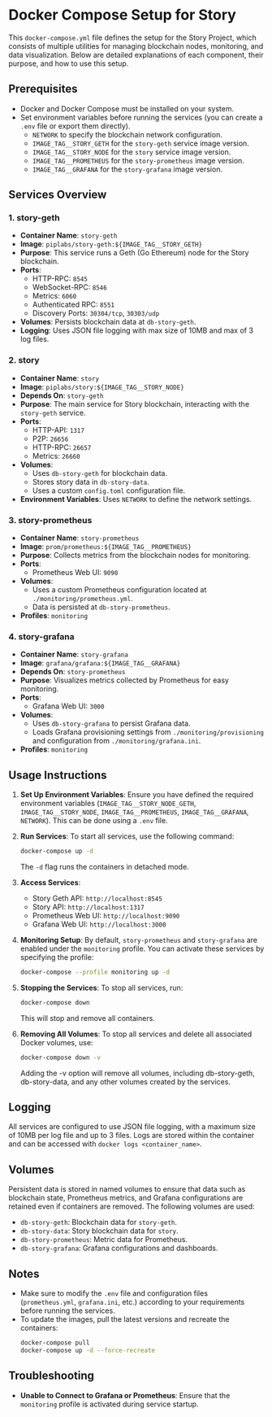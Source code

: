 # Docker Compose Setup for Story

This `docker-compose.yml` file defines the setup for the Story Project, which
consists of multiple utilities for managing blockchain nodes, monitoring, and
data visualization. Below are detailed explanations of each component, their
purpose, and how to use this setup.

## Prerequisites

- Docker and Docker Compose must be installed on your system.
- Set environment variables before running the services (you can create a `.env`
  file or export them directly).
  - `NETWORK` to specify the blockchain network configuration.
  - `IMAGE_TAG__STORY_GETH` for the `story-geth` service image version.
  - `IMAGE_TAG__STORY_NODE` for the `story` service image version.
  - `IMAGE_TAG__PROMETHEUS` for the `story-prometheus` image version.
  - `IMAGE_TAG__GRAFANA` for the `story-grafana` image version.

## Services Overview

### 1. story-geth

- **Container Name**: `story-geth`
- **Image**: `piplabs/story-geth:${IMAGE_TAG__STORY_GETH}`
- **Purpose**: This service runs a Geth (Go Ethereum) node for the Story
  blockchain.
- **Ports**:
  - HTTP-RPC: `8545`
  - WebSocket-RPC: `8546`
  - Metrics: `6060`
  - Authenticated RPC: `8551`
  - Discovery Ports: `30304/tcp`, `30303/udp`
- **Volumes**: Persists blockchain data at `db-story-geth`.
- **Logging**: Uses JSON file logging with max size of 10MB and max of 3 log
  files.

### 2. story

- **Container Name**: `story`
- **Image**: `piplabs/story:${IMAGE_TAG__STORY_NODE}`
- **Depends On**: `story-geth`
- **Purpose**: The main service for Story blockchain, interacting with the
  `story-geth` service.
- **Ports**:
  - HTTP-API: `1317`
  - P2P: `26656`
  - HTTP-RPC: `26657`
  - Metrics: `26660`
- **Volumes**:
  - Uses `db-story-geth` for blockchain data.
  - Stores story data in `db-story-data`.
  - Uses a custom `config.toml` configuration file.
- **Environment Variables**: Uses `NETWORK` to define the network settings.

### 3. story-prometheus

- **Container Name**: `story-prometheus`
- **Image**: `prom/prometheus:${IMAGE_TAG__PROMETHEUS}`
- **Purpose**: Collects metrics from the blockchain nodes for monitoring.
- **Ports**:
  - Prometheus Web UI: `9090`
- **Volumes**:
  - Uses a custom Prometheus configuration located at
    `./monitoring/prometheus.yml`.
  - Data is persisted at `db-story-prometheus`.
- **Profiles**: `monitoring`

### 4. story-grafana

- **Container Name**: `story-grafana`
- **Image**: `grafana/grafana:${IMAGE_TAG__GRAFANA}`
- **Depends On**: `story-prometheus`
- **Purpose**: Visualizes metrics collected by Prometheus for easy monitoring.
- **Ports**:
  - Grafana Web UI: `3000`
- **Volumes**:
  - Uses `db-story-grafana` to persist Grafana data.
  - Loads Grafana provisioning settings from `./monitoring/provisioning` and
    configuration from `./monitoring/grafana.ini`.
- **Profiles**: `monitoring`

## Usage Instructions

1. **Set Up Environment Variables**: Ensure you have defined the required
   environment variables (`IMAGE_TAG__STORY_NODE_GETH`, `IMAGE_TAG__STORY_NODE`,
   `IMAGE_TAG__PROMETHEUS`, `IMAGE_TAG__GRAFANA`, `NETWORK`). This can be done
   using a `.env` file.

2. **Run Services**: To start all services, use the following command:

   ```bash
   docker-compose up -d
   ```

   The `-d` flag runs the containers in detached mode.

3. **Access Services**:

   - Story Geth API: `http://localhost:8545`
   - Story API: `http://localhost:1317`
   - Prometheus Web UI: `http://localhost:9090`
   - Grafana Web UI: `http://localhost:3000`

4. **Monitoring Setup**: By default, `story-prometheus` and `story-grafana` are
   enabled under the `monitoring` profile. You can activate these services by
   specifying the profile:

   ```bash
   docker-compose --profile monitoring up -d
   ```

5. **Stopping the Services**: To stop all services, run:

   ```bash
   docker-compose down
   ```

   This will stop and remove all containers.

6. **Removing All Volumes**: To stop all services and delete all associated
   Docker volumes, use:
   ```bash
   docker-compose down -v
   ```
   Adding the -v option will remove all volumes, including db-story-geth,
   db-story-data, and any other volumes created by the services.

## Logging

All services are configured to use JSON file logging, with a maximum size of
10MB per log file and up to 3 files. Logs are stored within the container and
can be accessed with `docker logs <container_name>`.

## Volumes

Persistent data is stored in named volumes to ensure that data such as
blockchain state, Prometheus metrics, and Grafana configurations are retained
even if containers are removed. The following volumes are used:

- `db-story-geth`: Blockchain data for `story-geth`.
- `db-story-data`: Story blockchain data for `story`.
- `db-story-prometheus`: Metric data for Prometheus.
- `db-story-grafana`: Grafana configurations and dashboards.

## Notes

- Make sure to modify the `.env` file and configuration files (`prometheus.yml`,
  `grafana.ini`, etc.) according to your requirements before running the
  services.
- To update the images, pull the latest versions and recreate the containers:
  ```bash
  docker-compose pull
  docker-compose up -d --force-recreate
  ```

## Troubleshooting

- **Unable to Connect to Grafana or Prometheus**: Ensure that the `monitoring`
  profile is activated during service startup.
